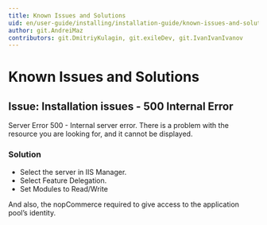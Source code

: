 ```yaml
---
title: Known Issues and Solutions
uid: en/user-guide/installing/installation-guide/known-issues-and-solutions
author: git.AndreiMaz
contributors: git.DmitriyKulagin, git.exileDev, git.IvanIvanIvanov
---
```


# Known Issues and Solutions

## Issue: Installation issues - 500 Internal Error

Server Error 500 - Internal server error. There is a problem with the resource you are looking for, and it cannot be displayed.

### Solution

- Select the server in IIS Manager.
- Select Feature Delegation.
- Set Modules to Read/Write

And also, the nopCommerce required to give access to the application pool’s identity.
